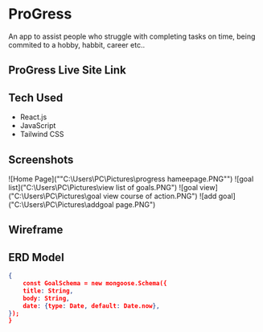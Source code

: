 # ProGress
An app to assist people who struggle with completing tasks on time, being commited to a hobby, habbit, career etc..




## ProGress Live Site Link

## Tech Used
- React.js
- JavaScript
- Tailwind CSS

## Screenshots
![Home Page](""C:\Users\PC\Pictures\progress hameepage.PNG"")
![goal list]("C:\Users\PC\Pictures\view list of goals.PNG")
![goal view]("C:\Users\PC\Pictures\goal view course of action.PNG")
![add goal]("C:\Users\PC\Pictures\addgoal page.PNG")

## Wireframe

## ERD Model
```json
{
    const GoalSchema = new mongoose.Schema({
    title: String,
    body: String,
    date: {type: Date, default: Date.now},
});
}
```

